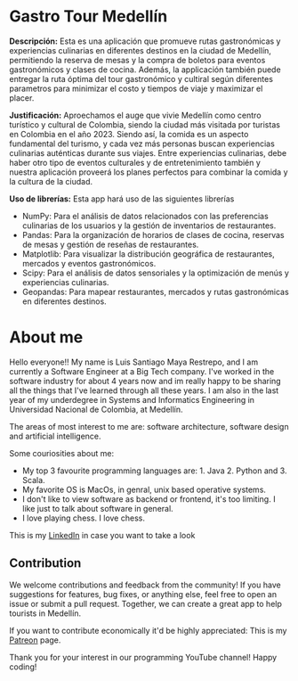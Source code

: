# Gastro Tour Medellín

**Descripción:** Esta es una aplicación que promueve rutas gastronómicas y experiencias culinarias en diferentes destinos en la ciudad de Medellín, permitiendo la reserva de mesas y la compra de boletos para eventos gastronómicos y clases de cocina. Además, la applicación también  puede entregar la ruta óptima del tour gastronómico y cultiral según diferentes parametros para minimizar el costo y tiempos de viaje y maximizar el placer.


**Justificación:** Aproechamos el auge que vivie Medellín como centro turístico y cultural de Colombia, siendo la ciudad más visitada por turistas en Colombia en el año 2023. Siendo así, la comida es un aspecto fundamental del turismo, y cada vez más personas buscan experiencias culinarias auténticas durante sus viajes. Entre experiencias culinarias, debe haber otro tipo de eventos culturales y de entretenimiento también y nuestra aplicación proveerá los planes perfectos para combinar la comida y la cultura de la ciudad.

**Uso de librerías:** Esta app hará uso de las siguientes librerías
- NumPy: Para el análisis de datos relacionados con las preferencias culinarias de los usuarios y la gestión de inventarios de restaurantes.
- Pandas: Para la organización de horarios de clases de cocina, reservas de mesas y gestión de reseñas de restaurantes.
- Matplotlib: Para visualizar la distribución geográfica de restaurantes, mercados y eventos gastronómicos.
- Scipy: Para el análisis de datos sensoriales y la optimización de menús y experiencias culinarias.
- Geopandas: Para mapear restaurantes, mercados y rutas gastronómicas en diferentes destinos.


# About me

Hello everyone!!  My name is Luis Santiago Maya Restrepo, and I am currently a Software Engineer at a Big Tech company. I've worked in the software industry for about 4 years now and im really happy to be sharing all the things that I've learned through all these years. 
I am also in the last year of my underdegree in Systems and Informatics Engineering in Universidad Nacional de Colombia, at Medellín. 

The areas of most interest to me are: software architecture, software design and artificial intelligence. 

Some couriosities about me:
- My top 3 favourite programming languages are: 1. Java 2. Python and 3. Scala.
- My favorite OS is MacOs, in genral, unix based operative systems.
- I don't like to view software as backend or frontend, it's too limiting. I like just to talk about software in general.
- I love playing chess. I love chess.

This is my [LinkedIn](https://www.linkedin.com/in/luis-santiago-maya-restrepo-753889183/) in case you want to take a look

## Contribution

We welcome contributions and feedback from the community! If you have suggestions for features, bug fixes, or anything else, feel free to open an issue or submit a pull request. Together, we can create a great app to help tourists in Medellín.

If you want to contribute economically it'd be highly appreciated: This is my [Patreon](https://patreon.com/user?u=122587768&utm_medium=unknown&utm_source=join_link&utm_campaign=creatorshare_creator&utm_content=copyLink) page.

Thank you for your interest in our programming YouTube channel! Happy coding!

